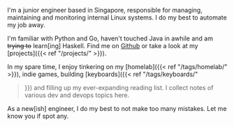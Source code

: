 
I'm a junior engineer based in Singapore, responsible for managing, maintaining
and monitoring internal Linux systems. I do my best to automate my job away.

I'm familiar with Python and Go, haven't touched Java in awhile and am ~~trying
to~~ learn[ing] Haskell. Find me on [Github](https://github.com/kencx) or take a
look at my [projects]({{< ref "/projects/" >}}).

In my spare time, I enjoy tinkering on my
[homelab]({{< ref "/tags/homelab/" >}}), indie games, building [keyboards]({{<
ref "/tags/keyboards/"
>}}) and filling up my ever-expanding reading list. I collect notes of various
dev and devops topics here.

As a new[ish] engineer, I do my best to not make too many mistakes. Let me know
you if spot any.
